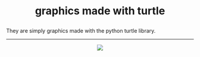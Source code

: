 # <p align=center> graphics made with turtle </p>

They are simply graphics made with the python turtle library.

----------------------------------

<p align="center">
  <img src="https://github.com/" />
</p>